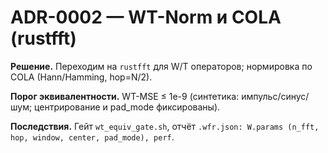 # ADR-0002 — WT-Norm и COLA (rustfft)

**Решение.** Переходим на `rustfft` для W/T операторов; нормировка по COLA (Hann/Hamming, hop=N/2).

**Порог эквивалентности.** WT-MSE ≤ 1e-9 (синтетика: импульс/синус/шум; центрирование и pad_mode фиксированы).

**Последствия.** Гейт `wt_equiv_gate.sh`, отчёт `.wfr.json: W.params (n_fft, hop, window, center, pad_mode), perf`.

